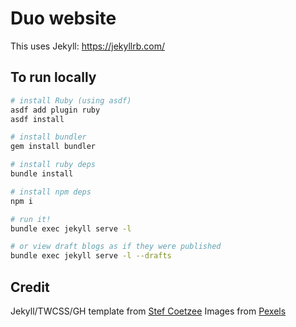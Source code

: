 # Duo website

This uses Jekyll: https://jekyllrb.com/

## To run locally
```sh
# install Ruby (using asdf)
asdf add plugin ruby
asdf install

# install bundler
gem install bundler

# install ruby deps
bundle install

# install npm deps
npm i

# run it!
bundle exec jekyll serve -l

# or view draft blogs as if they were published
bundle exec jekyll serve -l --drafts
```

## Credit
Jekyll/TWCSS/GH template from [Stef Coetzee](https://github.com/stefcoetzee/jekyll-tailwind)
Images from [Pexels](https://www.pexels.com)


